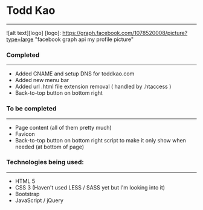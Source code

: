 # Todd Kao
-------
![alt text][logo]
[logo]: https://graph.facebook.com/1078520008/picture?type=large "facebook graph api my profile picture"

### Completed
-------
* Added CNAME and setup DNS for toddkao.com
* Added new menu bar 
* Added url .html file extension removal ( handled by .htaccess ) 
* Back-to-top button on bottom right 

### To be completed
-------
* Page content (all of them pretty much)
* Favicon
* Back-to-top button on bottom right script to make it only show when needed (at bottom of page)

### Technologies being used:
-------
* HTML 5
* CSS 3 (Haven't used LESS / SASS yet but I'm looking into it)
* Bootstrap
* JavaScript / jQuery
